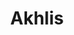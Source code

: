 ---
title: Akhlis
name: Akhlis Mujtahid
bio: "Seorang blogger dan web developer khususnya sebagai Ghost dan WordPress theme author di Themeforest yang sangat senang berbagi ilmu dan pengalamannya kepada anda melalui blog sederhana ini."
avatar: "images/akhlis.jpg"
facebook: "https://facebook.com/akhlismujtahid"
twitter: "https://twitter.com/akhlismujtahid"
gplus: "https://gplus.com/akhlismujtahid"
location: "Indonesia"
website: "http://nettren.com"
taxonomy_indexes: true
---